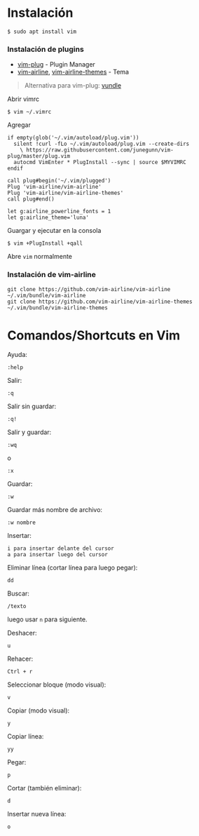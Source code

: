 # Instalación

```
$ sudo apt install vim
```

### Instalación de plugins

- [vim-plug](https://github.com/junegunn/vim-plug) - Plugin Manager
- [vim-airline](https://github.com/vim-airline/vim-airline), [vim-airline-themes](https://github.com/vim-airline/vim-airline/wiki/Screenshots) - Tema

> Alternativa para vim-plug: [vundle](https://github.com/VundleVim/Vundle.vim)

Abrir vimrc

```
$ vim ~/.vimrc
```

Agregar

```
if empty(glob('~/.vim/autoload/plug.vim'))
  silent !curl -fLo ~/.vim/autoload/plug.vim --create-dirs
    \ https://raw.githubusercontent.com/junegunn/vim-plug/master/plug.vim
  autocmd VimEnter * PlugInstall --sync | source $MYVIMRC
endif

call plug#begin('~/.vim/plugged')
Plug 'vim-airline/vim-airline'
Plug 'vim-airline/vim-airline-themes'
call plug#end()

let g:airline_powerline_fonts = 1
let g:airline_theme='luna'
```

Guargar y ejecutar en la consola

```
$ vim +PlugInstall +qall
```

Abre `vim` normalmente

### Instalación de vim-airline

```
git clone https://github.com/vim-airline/vim-airline ~/.vim/bundle/vim-airline
git clone https://github.com/vim-airline/vim-airline-themes ~/.vim/bundle/vim-airline-themes
```

# Comandos/Shortcuts en Vim

Ayuda:
```
:help
```

Salir:
```
:q
```

Salir sin guardar:
```
:q!
```

Salir y guardar:
```
:wq
```

o

```
:x
```

Guardar:
```
:w
```

Guardar más nombre de archivo:
```
:w nombre
```

Insertar:
```
i para insertar delante del cursor
a para insertar luego del cursor
```

Eliminar línea (cortar línea para luego pegar):
```
dd
```

Buscar:
```
/texto
```
luego usar `n` para siguiente.

Deshacer:
```
u
```

Rehacer:
```
Ctrl + r
```

Seleccionar bloque (modo visual):
```
v
```

Copiar (modo visual):
```
y
```

Copiar línea:
```
yy
```

Pegar:
```
p
```

Cortar (también eliminar):
```
d
```
Insertar nueva línea:
```
o
```

